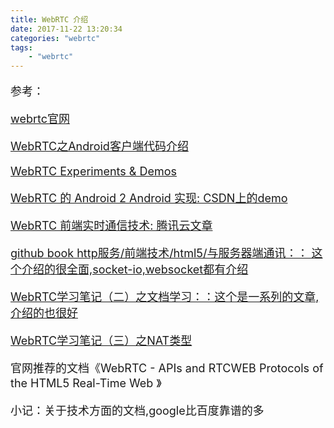 ```yaml
---
title: WebRTC 介绍
date: 2017-11-22 13:20:34
categories: "webrtc"
tags:
	- "webrtc"
---
```


<font size=4>

参考：

[webrtc官网](https://webrtc.org/)

[WebRTC之Android客户端代码介绍](http://blog.csdn.net/chenhande1990chenhan/article/details/70862208)

[WebRTC Experiments & Demos](https://www.webrtc-experiment.com/)

[WebRTC 的 Android 2 Android 实现: CSDN上的demo](http://blog.csdn.net/youmingyu/article/details/53192714)

[WebRTC 前端实时通信技术: 腾讯云文章](https://cloud.tencent.com/community/article/566106)

[github book http服务/前端技术/html5/与服务器端通讯：： 这个介绍的很全面,socket-io,websocket都有介绍](http://blog.hszofficial.site/TutorialForWebTech/http%E6%9C%8D%E5%8A%A1/%E5%89%8D%E7%AB%AF%E6%8A%80%E6%9C%AF/html5/%E4%B8%8E%E6%9C%8D%E5%8A%A1%E5%99%A8%E7%AB%AF%E9%80%9A%E4%BF%A1.html)

[WebRTC学习笔记（二）之文档学习：：这个是一系列的文章,介绍的也很好](http://blog.sina.com.cn/s/blog_724faf110102vnf0.html)

[WebRTC学习笔记（三）之NAT类型](http://blog.sina.com.cn/s/blog_724faf110102vnhc.html)

官网推荐的文档《WebRTC - APIs and RTCWEB Protocols of the HTML5 Real-Time Web 》

小记：关于技术方面的文档,google比百度靠谱的多


